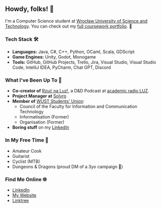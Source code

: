 ## Howdy, folks! 🤠

I'm a Computer Science student at [Wrocław University of Science and Technology](https://www.pwr.edu.pl/). You can check out my [full coursework portfolio](https://github.com/wkrzos/CompSciPortfolio). 🦉

### Tech Stack 🛠️
- **Languages:** Java, C#, C++, Python, OCaml, Scala, GDScript
- **Game Engines:** Unity, Godot, Monogame
- **Tools:** GitHub, GitHub Projects, Trello, Jira, Visual Studio, Visual Studio Code, IntelliJ IDEA, PyCharm, Chat GPT, Discord

### What I've Been Up To 🥸
- **Co-creator of** [Rzuć na Luz!](https://open.spotify.com/show/6FXp7DrTCJYAlJrEk87jw4), a D&D Podcast at [academic radio LUZ](https://www.luz.pwr.edu.pl/).
- **Project Manager at** [Solvro](https://github.com/solvro)
- **Member of** [WUST Students' Union](https://samorzad.pwr.edu.pl/):
  - Council of the Faculty for Information and Communication Technology
  - Informatisation (Former)
  - Organisation (Former)
- **Boring stuff** on my [LinkedIn](https://www.linkedin.com/in/wkrzos/)

### In My Free Time 🎉
- Amateur Cook
- Guitarist
- Cyclist (MTB)
- Dungeons & Dragons (proud DM of a 3yo campaign 🥹)

### Find Me Online 🌐
- [LinkedIn](https://www.linkedin.com/in/wkrzos/)
- [My Website](https://www.wojciechkrzos.com)
- [Linktree](https://linktr.ee/wkrzos)
